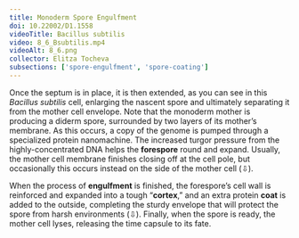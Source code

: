 ```yaml
---
title: Monoderm Spore Engulfment
doi: 10.22002/D1.1558
videoTitle: Bacillus subtilis
video: 8_6_Bsubtilis.mp4
videoAlt: 8_6.png
collector: Elitza Tocheva
subsections: ['spore-engulfment', 'spore-coating']
---
```


Once the septum is in place, it is then extended, as you can see in this *Bacillus subtilis* cell, enlarging the nascent spore and ultimately separating it from the mother cell envelope. Note that the monoderm mother is producing a diderm spore, surrounded by two layers of its mother’s membrane. As this occurs, a copy of the genome is pumped through a specialized protein nanomachine. The increased turgor pressure from the highly-concentrated DNA helps the **forespore** round and expand. Usually, the mother cell membrane finishes closing off at the cell pole, but occasionally this occurs instead on the side of the mother cell (⇩).

When the process of **engulfment** is finished, the forespore’s cell wall is reinforced and expanded into a tough “**cortex**,” and an extra protein **coat** is added to the outside, completing the sturdy envelope that will protect the spore from harsh environments (⇩). Finally, when the spore is ready, the mother cell lyses, releasing the time capsule to its fate.


